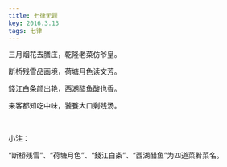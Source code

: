 ```yaml
---
title: 七律无题
key: 2016.3.13
tags: 七律
---
```


三月烟花去膳庄，乾隆老菜仿爷皇。

断桥残雪品画境，荷塘月色读文芳。

錢江白条颜出艳，西湖醋鱼酸也香。

来客都知吃中味，饕餮大口剩残汤。

</br>

小注：

“断桥残雪”、“荷塘月色”、“錢江白条”、“西湖醋鱼”为四道菜肴菜名。

</br>

